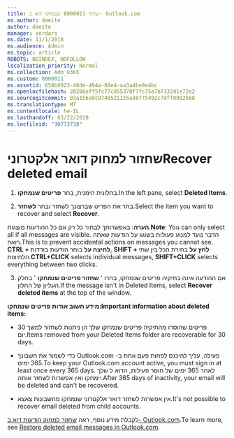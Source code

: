 ```yaml
---
title: שחזר 8000011 שנמחקו דוא ב- Outlook.com
ms.author: daeite
author: daeite
manager: serdars
ms.date: 11/1/2018
ms.audience: Admin
ms.topic: article
ROBOTS: NOINDEX, NOFOLLOW
localization_priority: Normal
ms.collection: Adm_O365
ms.custom: 8000011
ms.assetid: 650b8923-48de-494a-88e4-aa3a4be8e4bc
ms.openlocfilehash: 28266eff5fc77c855370f7fc75a7b7332d1e72e2
ms.sourcegitcommit: 03a156a9c9740521155a30775492c7dff0982588
ms.translationtype: MT
ms.contentlocale: he-IL
ms.lasthandoff: 03/22/2019
ms.locfileid: "30773738"
---
```

# <a name="recover-deleted-email"></a><span data-ttu-id="bc70a-102">שחזור למחוק דואר אלקטרוני</span><span class="sxs-lookup"><span data-stu-id="bc70a-102">Recover deleted email</span></span>

1. <span data-ttu-id="bc70a-103">בחלונית הימנית, בחר **פריטים שנמחקו**.</span><span class="sxs-lookup"><span data-stu-id="bc70a-103">In the left pane, select **Deleted Items**.</span></span> 
    
2. <span data-ttu-id="bc70a-104">בחר את הפריט שברצונך לשחזר ובחר **לשחזר**.</span><span class="sxs-lookup"><span data-stu-id="bc70a-104">Select the item you want to recover and select **Recover**.</span></span> 
  
 <span data-ttu-id="bc70a-105">**הערה**: באפשרותך לבחור כל רק אם כל ההודעות מוצגות.</span><span class="sxs-lookup"><span data-stu-id="bc70a-105">**Note**: You can only select all if all messages are visible.</span></span> <span data-ttu-id="bc70a-106">הדבר נועד למנוע פעולות בשוגג על הודעות שאתה רואה.</span><span class="sxs-lookup"><span data-stu-id="bc70a-106">This is to prevent accidental actions on messages you cannot see.</span></span> <span data-ttu-id="bc70a-107">**CTRL + לחיצה על** בוחר הודעות בודדות, **SHIFT + לחץ על** בחירת הכל בין שתי הלחיצות.</span><span class="sxs-lookup"><span data-stu-id="bc70a-107">**CTRL+CLICK** selects individual messages, **SHIFT+CLICK** selects everything between two clicks.</span></span> 
    
3. <span data-ttu-id="bc70a-108">אם ההודעה אינה בתיקיה פריטים שנמחקו, בחרו ' **שחזור פריטים שנמחקו** ' בחלק העליון של החלון.</span><span class="sxs-lookup"><span data-stu-id="bc70a-108">If the message isn't in Deleted Items, select **Recover deleted items** at the top of the window.</span></span> 
    
 <span data-ttu-id="bc70a-109">**מידע חשוב אודות פריטים שנמחקו:**</span><span class="sxs-lookup"><span data-stu-id="bc70a-109">**Important information about deleted items:**</span></span>
  
- <span data-ttu-id="bc70a-110">פריטים שהוסרו מהתיקיה פריטים שנמחקו שלך הן ניתנות לשחזור למשך 30 יום.</span><span class="sxs-lookup"><span data-stu-id="bc70a-110">Items removed from your Deleted Items folder are recoverable for 30 days.</span></span>
    
- <span data-ttu-id="bc70a-111">כדי לשמור את חשבונך Outlook.com פעילה, עליך להיכנס לפחות פעם אחת ב- 365 ימים.</span><span class="sxs-lookup"><span data-stu-id="bc70a-111">To keep your Outlook.com account active, you must sign in at least once every 365 days.</span></span> <span data-ttu-id="bc70a-112">לאחר 365 ימים של חוסר פעילות, הדוא ל שלך יימחקו ואין אפשרות לשחזר אותה.</span><span class="sxs-lookup"><span data-stu-id="bc70a-112">After 365 days of inactivity, your email will be deleted and can't be recovered.</span></span>
    
- <span data-ttu-id="bc70a-113">אין אפשרות לשחזר דואר אלקטרוני שנמחקו מחשבונות צאצא.</span><span class="sxs-lookup"><span data-stu-id="bc70a-113">It's not possible to recover email deleted from child accounts.</span></span>
    
<span data-ttu-id="bc70a-114">לקבלת מידע נוסף, ראה [שחזור למחוק הודעות דוא ב- Outlook.com](https://go.microsoft.com/fwlink/p/?linkid=873117).</span><span class="sxs-lookup"><span data-stu-id="bc70a-114">To learn more, see [Restore deleted email messages in Outlook.com](https://go.microsoft.com/fwlink/p/?linkid=873117).</span></span>
  

